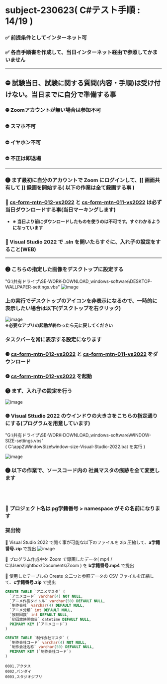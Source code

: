 # subject-230623( C#テスト手順 : 14/19 )

### ✅ 前提条件としてインターネット可
### ✅ 各自手順書を作成して、当日インターネット経由で参照してかまいません

<hr>

## ⛔ 試験当日、試験に関する質問(内容・手順)は受け付けない。当日までに自分で準備する事

### ⛔ Zoomアカウントが無い場合は参加不可


### ⛔ スマホ不可

### ⛔ イヤホン不可

### ⛔ 不正は即退場

<hr>

### ❶ まず最初に自分のアカウントで Zoom にログインして、[[ 画面共有して ]] 録画を開始する( 以下の作業は全て録画する事 )

### 🔶 [cs-form-mtn-012-vs2022](https://github.com/winofsql/cs-form-mtn-012-vs2022) と [cs-form-mtn-011-vs2022](https://github.com/winofsql/cs-form-mtn-011-vs2022) は必ず当日ダウンロードする事(当日マーキングします)
- **※ 当日より前にダウンロードしたものを使うのは不可です。すぐわかるようになっています**

### 🔶 Visual Studio 2022 で .sln を開いたらすぐに、入れ子の設定をすること(WEB)

<hr>

### ❷ こちらの指定した画像をデスクトップに設定する
"G:\共有ドライブ\SE-WORK-DOWNLOAD\_windows-software\DESKTOP-WALLPAPER-settings.vbs"
![image](https://github.com/winofsql/subject-230623/assets/1501327/0fb2a86b-1f33-409b-bb1a-1641b00929eb)

### 上の実行でデスクトップのアイコンを非表示になるので、一時的に表示したい場合は以下(デスクトップを右クリック)
![image](https://github.com/winofsql/subject-230623/assets/1501327/ce311cbc-2e2c-460a-a554-f797ea6bfa88)\
**※必要なアプリの起動が終わったら元に戻してください**

### タスクバーを常に表示する設定になります

### ❸ [cs-form-mtn-012-vs2022](https://github.com/winofsql/cs-form-mtn-012-vs2022) と [cs-form-mtn-011-vs2022](https://github.com/winofsql/cs-form-mtn-011-vs2022) をダウンロード

### ❹ [cs-form-mtn-012-vs2022](https://github.com/winofsql/cs-form-mtn-012-vs2022) を起動

### ❺ まず、入れ子の設定を行う
![image](https://github.com/winofsql/subject-230623/assets/1501327/86202436-0267-4d46-b4f6-51096c4552a6)

### ❻ Visual Sttudio 2022 のウインドウの大きさをこちらの指定通りにする(プログラムを用意しています)
"G:\共有ドライブ\SE-WORK-DOWNLOAD\_windows-software\WINDOW-SIZE-settings.vbs" <br> 
( C:\app2\WindowSize\window-size-Visual-Studio-2022.bat を実行 )

![image](https://github.com/winofsql/subject-230623/assets/1501327/5af41535-bcd7-47b6-bef0-55d86a5324ec)

### ❼ 以下の作業で、ソースコード内の 社員マスタの痕跡を全て変更します
<br><br>

### 🔵 プロジェクト名は pg学籍番号 > namespace がその名前になります

### 提出物

🔴 Visual Studio 2022 で開く事が可能な以下のファイルを zip 圧縮して、**a学籍番号.zip** で提出
![image](https://github.com/winofsql/subject-230623/assets/1501327/cb9ba82f-a8da-440e-88be-b902c8cc5f28)

🔴 プログラム作成中を Zoom で録画したデータ( mp4 / C:\Users\lightbox\Documents\Zoom ) を **b学籍番号.mp4** で提出

🔴 使用したテーブルの Create 文二つと参照データの CSV ファイルを圧縮して、**c学籍番号.zip** で提出
```sql
CREATE TABLE `アニメマスタ` (
  `アニメコード` varchar(4) NOT NULL,
  `アニメ作品タイトル` varchar(50) DEFAULT NULL,
  `制作会社` varchar(4) DEFAULT NULL,
  `アニメ分類` int DEFAULT NULL,
  `放映回数` int DEFAULT NULL,
  `初回放映開始日` datetime DEFAULT NULL,
  PRIMARY KEY (`アニメコード`)
)
```

```sql
CREATE TABLE `制作会社マスタ` (
  `制作会社コード` varchar(4) NOT NULL,
  `制作会社名称` varchar(50) DEFAULT NULL,
  PRIMARY KEY (`制作会社コード`)
)
```

```csv
0001,アクタス
0002,バンダイ
0003,スタジオジブリ
```


